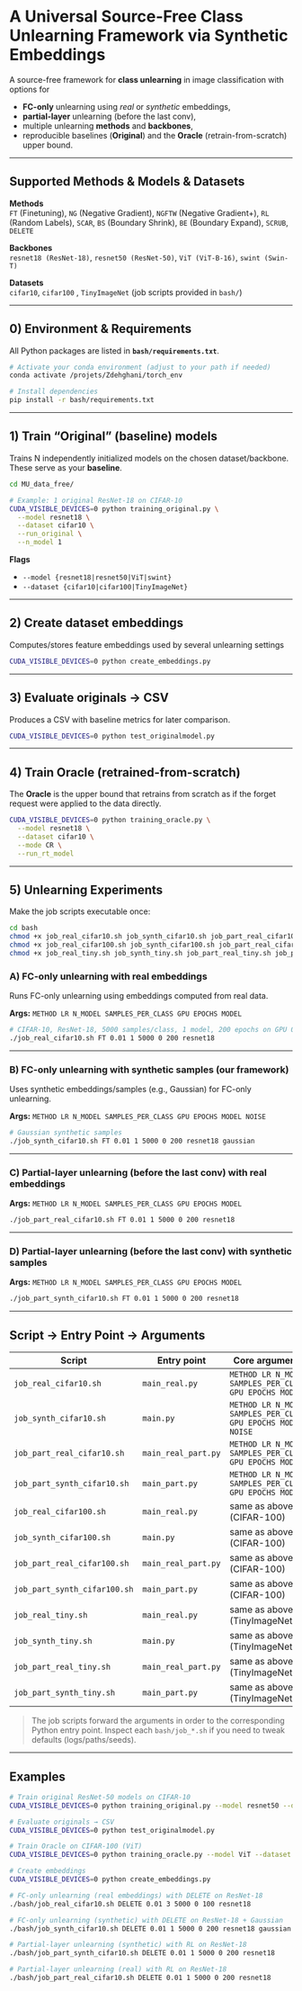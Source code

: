 # A Universal Source-Free Class Unlearning Framework via Synthetic Embeddings

A source-free framework for **class unlearning** in image classification with options for
- **FC-only** unlearning using *real* or *synthetic* embeddings,
- **partial-layer** unlearning (before the last conv),
- multiple unlearning **methods** and **backbones**,
- reproducible baselines (**Original**) and the **Oracle** (retrain-from-scratch) upper bound.

---

## Supported Methods & Models & Datasets

**Methods**  
`FT` (Finetuning), `NG` (Negative Gradient), `NGFTW` (Negative Gradient+), `RL` (Random Labels),
`SCAR`, `BS` (Boundary Shrink), `BE` (Boundary Expand), `SCRUB`, `DELETE`

**Backbones**  
`resnet18 (ResNet-18)`, `resnet50 (ResNet-50)`, `ViT (ViT-B-16)`, `swint (Swin-T)`

**Datasets**  
`cifar10`, `cifar100` , `TinyImageNet` (job scripts provided in `bash/`)

---

## 0) Environment & Requirements

All Python packages are listed in **`bash/requirements.txt`**.

```bash
# Activate your conda environment (adjust to your path if needed)
conda activate /projets/Zdehghani/torch_env

# Install dependencies
pip install -r bash/requirements.txt
```

---

## 1) Train “Original” (baseline) models

Trains N independently initialized models on the chosen dataset/backbone. These serve as your **baseline**.

```bash
cd MU_data_free/

# Example: 1 original ResNet-18 on CIFAR-10
CUDA_VISIBLE_DEVICES=0 python training_original.py \
  --model resnet18 \
  --dataset cifar10 \
  --run_original \
  --n_model 1
```

**Flags**
- `--model {resnet18|resnet50|ViT|swint}`
- `--dataset {cifar10|cifar100|TinyImageNet}`

---

## 2) Create dataset embeddings

Computes/stores feature embeddings used by several unlearning settings 

```bash
CUDA_VISIBLE_DEVICES=0 python create_embeddings.py
```

---

## 3) Evaluate originals → CSV

Produces a CSV with baseline metrics for later comparison.

```bash
CUDA_VISIBLE_DEVICES=0 python test_originalmodel.py
```

---

## 4) Train Oracle (retrained-from-scratch)

The **Oracle** is the upper bound that retrains from scratch as if the forget request were applied to the data directly.

```bash
CUDA_VISIBLE_DEVICES=0 python training_oracle.py \
  --model resnet18 \
  --dataset cifar10 \
  --mode CR \
  --run_rt_model
```

---

## 5) Unlearning Experiments

Make the job scripts executable once:

```bash
cd bash
chmod +x job_real_cifar10.sh job_synth_cifar10.sh job_part_real_cifar10.sh job_part_synth_cifar10.sh
chmod +x job_real_cifar100.sh job_synth_cifar100.sh job_part_real_cifar100.sh job_part_synth_cifar100.sh
chmod +x job_real_tiny.sh job_synth_tiny.sh job_part_real_tiny.sh job_part_synth_tiny.sh
```

### A) FC-only unlearning with **real** embeddings

Runs FC-only unlearning using embeddings computed from real data.

**Args:** `METHOD LR N_MODEL SAMPLES_PER_CLASS GPU EPOCHS MODEL`

```bash
# CIFAR-10, ResNet-18, 5000 samples/class, 1 model, 200 epochs on GPU 0
./job_real_cifar10.sh FT 0.01 1 5000 0 200 resnet18
```

---

### B) FC-only unlearning with **synthetic** samples (our framework)

Uses synthetic embeddings/samples (e.g., Gaussian) for FC-only unlearning.

**Args:** `METHOD LR N_MODEL SAMPLES_PER_CLASS GPU EPOCHS MODEL NOISE`

```bash
# Gaussian synthetic samples
./job_synth_cifar10.sh FT 0.01 1 5000 0 200 resnet18 gaussian
```

---

### C) Partial-layer unlearning (**before the last conv**) with **real** embeddings

**Args:** `METHOD LR N_MODEL SAMPLES_PER_CLASS GPU EPOCHS MODEL`

```bash
./job_part_real_cifar10.sh FT 0.01 1 5000 0 200 resnet18
```

---

### D) Partial-layer unlearning (**before the last conv**) with **synthetic** samples

**Args:** `METHOD LR N_MODEL SAMPLES_PER_CLASS GPU EPOCHS MODEL`

```bash
./job_part_synth_cifar10.sh FT 0.01 1 5000 0 200 resnet18
```

---

## Script → Entry Point → Arguments

| Script                          | Entry point              | Core arguments                                                                                  |
|---------------------------------|--------------------------|--------------------------------------------------------------------------------------------------|
| `job_real_cifar10.sh`           | `main_real.py`           | `METHOD LR N_MODEL SAMPLES_PER_CLASS GPU EPOCHS MODEL`                                          |
| `job_synth_cifar10.sh`          | `main.py`                | `METHOD LR N_MODEL SAMPLES_PER_CLASS GPU EPOCHS MODEL NOISE`                                    |
| `job_part_real_cifar10.sh`      | `main_real_part.py`      | `METHOD LR N_MODEL SAMPLES_PER_CLASS GPU EPOCHS MODEL`                                          |
| `job_part_synth_cifar10.sh`     | `main_part.py`           | `METHOD LR N_MODEL SAMPLES_PER_CLASS GPU EPOCHS MODEL`                                          |
| `job_real_cifar100.sh`          | `main_real.py`           | same as above (CIFAR-100)                                                                       |
| `job_synth_cifar100.sh`         | `main.py`                | same as above (CIFAR-100)                                                                       |
| `job_part_real_cifar100.sh`     | `main_real_part.py`      | same as above (CIFAR-100)                                                                       |
| `job_part_synth_cifar100.sh`    | `main_part.py`           | same as above (CIFAR-100)                                                                       |
| `job_real_tiny.sh`              | `main_real.py`           | same as above (TinyImageNet)                                                                    |
| `job_synth_tiny.sh`             | `main.py`                | same as above (TinyImageNet)                                                                    |
| `job_part_real_tiny.sh`         | `main_real_part.py`      | same as above (TinyImageNet)                                                                    |
| `job_part_synth_tiny.sh`        | `main_part.py`           | same as above (TinyImageNet)                                                                    |

> The job scripts forward the arguments in order to the corresponding Python entry point. Inspect each `bash/job_*.sh` if you need to tweak defaults (logs/paths/seeds).

---

## Examples

```bash
# Train original ResNet-50 models on CIFAR-10
CUDA_VISIBLE_DEVICES=0 python training_original.py --model resnet50 --dataset cifar10 --run_original --n_model 1

# Evaluate originals → CSV
CUDA_VISIBLE_DEVICES=0 python test_originalmodel.py

# Train Oracle on CIFAR-100 (ViT)
CUDA_VISIBLE_DEVICES=0 python training_oracle.py --model ViT --dataset cifar100 --mode CR --run_rt_model

# Create embeddings
CUDA_VISIBLE_DEVICES=0 python create_embeddings.py

# FC-only unlearning (real embeddings) with DELETE on ResNet-18
./bash/job_real_cifar10.sh DELETE 0.01 3 5000 0 100 resnet18

# FC-only unlearning (synthetic) with DELETE on ResNet-18 + Gaussian
./bash/job_synth_cifar10.sh DELETE 0.01 1 5000 0 200 resnet18 gaussian

# Partial-layer unlearning (synthetic) with RL on ResNet-18
./bash/job_part_synth_cifar10.sh DELETE 0.01 1 5000 0 200 resnet18

# Partial-layer unlearning (real) with RL on ResNet-18
./bash/job_part_real_cifar10.sh DELETE 0.01 1 5000 0 200 resnet18
```





